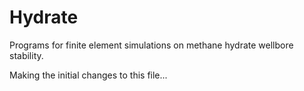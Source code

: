 # Hydrate
Programs for finite element simulations on methane hydrate wellbore stability.

Making the initial changes to this file...
